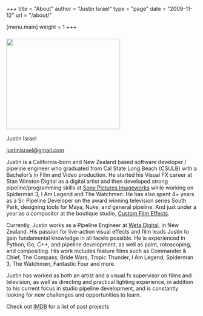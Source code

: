 +++
title = "About"
author = "Justin Israel"
type = "page"
date = "2009-11-12"
url = "/about/"

[menu.main]
	weight = 1
+++
### <img class="alignleft size-full wp-image-222" title="photo1-300x239" src="/wp-content/uploads/2009/11/photo1-300x2391.jpeg" alt="" width="300" height="239" />
  
Justin Israel

<span style="color: #ff6600;"><a href='&#109;&#97;i&#108;to&#58;jus%74ini%73ra&#101;l&#64;&#103;m&#97;il%2E&#99;%6F&#109;'>justinisrael@gmail.com</a></span>

Justin is a California-born and New Zealand based software developer / pipeline engineer who graduated from Cal State Long Beach (CSULB) with a Bachelor’s in Film and Video production. He started his Visual FX career at Stan Winston Digital as a digital artist and then developed strong pipeline/programming skills at [Sony Pictures Imageworks](http://www.imageworks.com/) while working on Spiderman 3, I Am Legend and The Watchmen. He has also spent 4+ years as a Sr. Pipeline Developer on the award winning television series South Park, designing tools for Maya, Nuke, and general pipeline. And just under a year as a compositor at the boutique studio, [Custom Film Effects](http://www.imdb.com/company/co0067412/). 

Currently, Justin works as a Pipeline Engineer at [Weta Digital](wetafx.co.nz), in New Zealand. His passion for live-action visual effects and film leads Justin to gain fundamental knowledge in all facets possible. He is experienced in Python, Go, C++, and pipeline development, as well as paint, rotoscoping, and compositing. His work includes feature films such as Commander & Chief, The Compass, Bride Wars, Tropic Thunder, I Am Legend, Spiderman 3, The Watchmen, Fantastic Four and more.

Justin has worked as both an artist and a visual fx supervisor on films and television, as well as directing and practical lighting experience, in addition to his current focus in studio pipeline development, and is constantly looking for new challenges and opportunities to learn.

Check out [IMDB](http://www.imdb.com/name/nm1920992/) for a list of past projects
